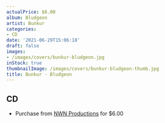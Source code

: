 ```yaml
---
actualPrice: $6.00
album: Bludgeon
artist: Bunkur
categories:
- CD
date: '2021-06-29T15:06:18'
draft: false
images:
- /images/covers/bunkur-bludgeon.jpg
inStock: true
thumbnailImage: /images/covers/bunkur-bludgeon-thumb.jpg
title: Bunkur - Bludgeon
---
```


## CD
* Purchase from [NWN Productions](http://shop.nwnprod.com/index.php?route=product/product&path=93&product_id=2777&sort=pd.name&order=ASC) for $6.00
